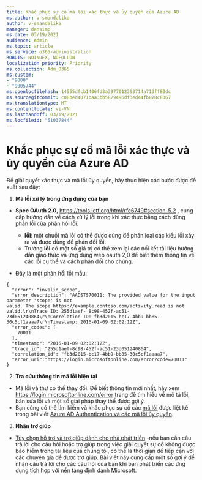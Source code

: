```yaml
---
title: Khắc phục sự cố mã lỗi xác thực và ủy quyền của Azure AD
ms.author: v-smandalika
author: v-smandalika
manager: dansimp
ms.date: 03/19/2021
audience: Admin
ms.topic: article
ms.service: o365-administration
ROBOTS: NOINDEX, NOFOLLOW
localization_priority: Priority
ms.collection: Adm_O365
ms.custom:
- "9800"
- "9005744"
ms.openlocfilehash: 14555dfcb1406fd3a3977012393714a713ff80dc
ms.sourcegitcommit: c08bed4071baa3bb5879496df3ed44fb828c8367
ms.translationtype: MT
ms.contentlocale: vi-VN
ms.lasthandoff: 03/19/2021
ms.locfileid: "51037844"
---
```

# <a name="troubleshoot-azure-ad-authentication-and-authorization-aadsts-error-codes"></a>Khắc phục sự cố mã lỗi xác thực và ủy quyền của Azure AD

Để giải quyết xác thực và mã lỗi ủy quyền, hãy thực hiện các bước được đề xuất sau đây:

1. **Mã lỗi xử lý trong ứng dụng của bạn**

- **Spec OAuth 2.0**, https://tools.ietf.org/html/rfc6749#section-5.2 , cung cấp hướng dẫn về cách xử lý lỗi trong khi xác thực bằng cách dùng phần lỗi của phản hồi lỗi.

    - **lỗi**: một chuỗi mã lỗi có thể được dùng để phân loại các kiểu lỗi xảy ra và được dùng để phản đối lỗi.
    - Trường **lỗi** có một số giá trị có thể xem lại các nối kết tài liệu hướng dẫn giao thức và ứng dụng web oauth 2,0 để biết thêm thông tin về các lỗi cụ thể và cách phản đối cho chúng.

- Đây là một phản hồi lỗi mẫu:
```
{
  "error": "invalid_scope",
  "error_description": "AADSTS70011: The provided value for the input parameter 'scope' is not 
valid. The scope https://example.contoso.com/activity.read is not valid.\r\nTrace ID: 255d1aef- 8c98-452f-ac51-23d051240864\r\nCorrelation ID: fb3d2015-bc17-4bb9-bb85-30c5cf1aaaa7\r\nTimestamp: 2016-01-09 02:02:12Z",
  "error_codes": [
    70011
  ],
  "timestamp": "2016-01-09 02:02:12Z",
  "trace_id": "255d1aef-8c98-452f-ac51-23d051240864",
  "correlation_id": "fb3d2015-bc17-4bb9-bb85-30c5cf1aaaa7", 
  "error_uri":"https://login.microsoftonline.com/error?code=70011"
}
```
2. **Tra cứu thông tin mã lỗi hiện tại**

- Mã lỗi và thư có thể thay đổi. Để biết thông tin mới nhất, hãy xem https://login.microsoftonline.com/error trang để tìm hiểu về mô tả lỗi, bản sửa lỗi và một số giải pháp thay thế được gợi ý.
- Bạn cũng có thể tìm kiếm và khắc phục sự cố các [mã lỗi](https://docs.microsoft.com/azure/active-directory/develop/reference-aadsts-error-codes#aadsts-error-codes) được liệt kê trong bài viết [Azure AD Authentication và các mã lỗi ủy quyền](https://docs.microsoft.com/azure/active-directory/develop/reference-aadsts-error-codes#handling-error-codes-in-your-application).

3. **Nhận trợ giúp**

- [Tùy chọn hỗ trợ và trợ giúp dành cho nhà phát triển](https://docs.microsoft.com/azure/active-directory/develop/developer-support-help-options) -nếu bạn cần câu trả lời cho câu hỏi hoặc trợ giúp trong việc giải quyết sự cố không được bảo hiểm trong tài liệu của chúng tôi, có thể là thời gian để tiếp cận với các chuyên gia để được trợ giúp. Bài viết này cung cấp một số gợi ý để nhận câu trả lời cho các câu hỏi của bạn khi bạn phát triển các ứng dụng tích hợp với nền tảng định danh Microsoft.








